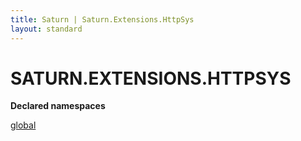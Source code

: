 ```yaml
---
title: Saturn | Saturn.Extensions.HttpSys
layout: standard
---
```


# SATURN.EXTENSIONS.HTTPSYS

**Declared namespaces**

[global](./global.html)